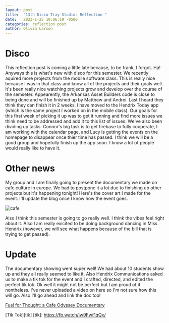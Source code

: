 ```yaml
---
layout: post
title:  "13th Disco Tray Studios Reflection "
date:   2023-1-25 10:06:19 -0500
categories: reflection post
author: Olivia Larson
---
```

# Disco
This reflection post is coming a little late because, to be frank, I forgot. Ha! Anyways this is what's new with disco for this semester. We recently aquired more projects from the mobile software class. This is really nice because I was in that class and know all of the projects and their goals well. It's been really nice watching projects grow and develop over the course of the semseter. Appearently, the Arkansas Asset Builders code is close to being done and will be finished up by Matthew and Andrei. Last I heard they think they can finish it in 2 weeks. I have moved to the Hendrix Today app (which is the same project I worked on in the mobile class). Our goals for this first week of picking it up was to get it running and find more issues we think need to be addressed and add it to this list of issues. We've also been dividing up tasks. Connor's big task is to get firebase to fully cooperate, I am working with the calendar page, and Lucy is getting the events on the homepage to disappear once thier time has passed. I think we will be a good group and hopefully finish up the app soon. I know a lot of people would really like to have it.

# Other news
My group and I are finally going to present the documentary we made on cafe culture in europe. We had to postpone it a lot due to finishing up other projects but it's happening tonight! Here's the cover art I made for the event. I'll update the blog once I know how the event goes.

![cafe]({{site.baseurl}}/assets/images/cafe.jpg)

Also I think this semester is going to go really well. I think the vibes feel right about it. Also I am really exicited to be doing background dancing in Miss Hendrix (however, we will see what happens because of the bill that is trying to get passed). 

# Update
The documentary showing went super well! We had about 10 students show up and they all really seemed to like it. Also Hendrix Communications asked us to make a tik tok for the event and I crafted, directed, and edited the perfect tik tok. Ok well it might not be perfect but I am proud of it nontheless. I've never uploaded a video on here so I'm not sure how this will go. Also I'll go ahead and link the doc too!

[Fuel for Thought: a Cafe Odyssey Documentary][doc]

[doc]: https://www.youtube.com/watch?v=8T7AqcJIrrA

[Tik Tok][tik]
[tik]: https://fb.watch/iw9Fwf1qQx/
